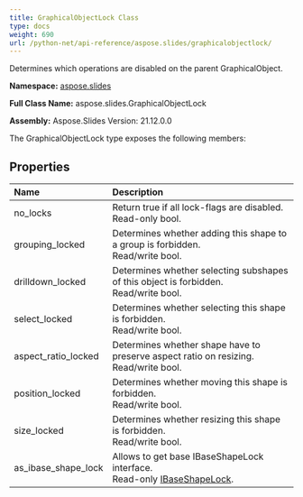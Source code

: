 ```yaml
---
title: GraphicalObjectLock Class
type: docs
weight: 690
url: /python-net/api-reference/aspose.slides/graphicalobjectlock/
---
```


Determines which operations are disabled on the parent GraphicalObject.

**Namespace:** [aspose.slides](/slides/python-net/api-reference/aspose.slides/)

**Full Class Name:** aspose.slides.GraphicalObjectLock

**Assembly:**  Aspose.Slides Version: 21.12.0.0

The GraphicalObjectLock type exposes the following members:
## **Properties**
|**Name**|**Description**|
| :- | :- |
|no_locks|Return true if all lock-flags are disabled.<br/>            Read-only bool.|
|grouping_locked|Determines whether adding this shape to a group is forbidden.<br/>            Read/write bool.|
|drilldown_locked|Determines whether selecting subshapes of this object is forbidden.<br/>            Read/write bool.|
|select_locked|Determines whether selecting this shape is forbidden.<br/>            Read/write bool.|
|aspect_ratio_locked|Determines whether shape have to preserve aspect ratio on resizing.<br/>            Read/write bool.|
|position_locked|Determines whether moving this shape is forbidden.<br/>            Read/write bool.|
|size_locked|Determines whether resizing this shape is forbidden.<br/>            Read/write bool.|
|as_ibase_shape_lock|Allows to get base IBaseShapeLock interface.<br/>            Read-only [IBaseShapeLock](/slides/python-net/api-reference/aspose.slides/ibaseshapelock/).|
